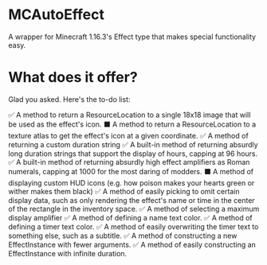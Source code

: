 # MCAutoEffect
A wrapper for Minecraft 1.16.3's Effect type that makes special functionality easy.

# What does it offer?
Glad you asked. Here's the to-do list:

✅ A method to return a ResourceLocation to a single 18x18 image that will be used as the effect's icon.
⬛ A method to return a ResourceLocation to a texture atlas to get the effect's icon at a given coordinate.
✅ A method of returning a custom duration string
✅ A built-in method of returning absurdly long duration strings that support the display of hours, capping at 96 hours.
✅ A built-in method of returning absurdly high effect amplifiers as Roman numerals, capping at 1000 for the most daring of modders.
⬛ A method of displaying custom HUD icons (e.g. how poison makes your hearts green or wither makes them black)
✅ A method of easily picking to omit certain display data, such as only rendering the effect's name or time in the center of the rectangle in the inventory space.
✅ A method of selecting a maximum display amplifier
✅ A method of defining a name text color.
✅ A method of defining a timer text color.
✅ A method of easily overwriting the timer text to something else, such as a subtitle.
✅ A method of constructing a new EffectInstance with fewer arguments.
✅ A method of easily constructing an EffectInstance with infinite duration.
